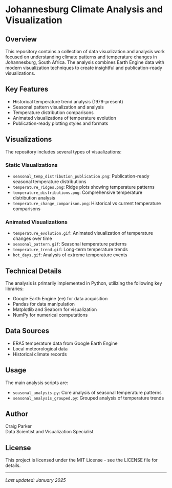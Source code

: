 # Johannesburg Climate Analysis and Visualization

## Overview
This repository contains a collection of data visualization and analysis work focused on understanding climate patterns and temperature changes in Johannesburg, South Africa. The analysis combines Earth Engine data with modern visualization techniques to create insightful and publication-ready visualizations.

## Key Features
- Historical temperature trend analysis (1979-present)
- Seasonal pattern visualization and analysis
- Temperature distribution comparisons
- Animated visualizations of temperature evolution
- Publication-ready plotting styles and formats

## Visualizations
The repository includes several types of visualizations:

### Static Visualizations
- `seasonal_temp_distribution_publication.png`: Publication-ready seasonal temperature distributions
- `temperature_ridges.png`: Ridge plots showing temperature patterns
- `temperature_distributions.png`: Comprehensive temperature distribution analysis
- `temperature_change_comparison.png`: Historical vs current temperature comparisons

### Animated Visualizations
- `temperature_evolution.gif`: Animated visualization of temperature changes over time
- `seasonal_pattern.gif`: Seasonal temperature patterns
- `temperature_trend.gif`: Long-term temperature trends
- `hot_days.gif`: Analysis of extreme temperature events

## Technical Details
The analysis is primarily implemented in Python, utilizing the following key libraries:
- Google Earth Engine (ee) for data acquisition
- Pandas for data manipulation
- Matplotlib and Seaborn for visualization
- NumPy for numerical computations

## Data Sources
- ERA5 temperature data from Google Earth Engine
- Local meteorological data
- Historical climate records

## Usage
The main analysis scripts are:
- `seasonal_analysis.py`: Core analysis of seasonal temperature patterns
- `seasonal_analysis_grouped.py`: Grouped analysis of temperature trends

## Author
Craig Parker  
Data Scientist and Visualization Specialist

## License
This project is licensed under the MIT License - see the LICENSE file for details.

---
*Last updated: January 2025*
